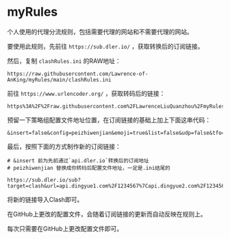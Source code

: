 # myRules

个人使用的代理分流规则，包括需要代理的网站和不需要代理的网站。

要使用此规则，先前往 `https://sub.dler.io/` ，获取转换后的订阅链接。

然后，复制 `clashRules.ini` 的RAW地址：

```Shell
https://raw.githubusercontent.com/Lawrence-of-AnKing/myRules/main/clashRules.ini
```

前往 `https://www.urlencoder.org/` ，获取转码后的链接：

```Shell
https%3A%2F%2Fraw.githubusercontent.com%2FLawrenceLiuQuanzhou%2FmyRules%2Fmain%2FclashRules.ini
```

预留一下策略组配置文件地址位置，在订阅链接的基础上加上下面这串代码：

```Shell
&insert=false&config=peizhiwenjian&emoji=true&list=false&udp=false&tfo=false&scv=false&fdn=false&sort=false
```

最后，按照下面的方式制作新的订阅链接：

```Shell
# &insert 前为先前通过`api.dler.io`转换后的订阅地址
# peizhiwenjian 替换成你转码后配置文件地址，一定是.ini结尾的

https://sub.dler.io/sub?target=clash&url=api.dingyue1.com%2F1234567%7Capi.dingyue2.com%2F1234567%7Capi.wangiyihun.com%2Fblabla&insert=false&config=peizhiwenjian&emoji=true&list=false&udp=false&tfo=false&scv=false&fdn=false&sort=false
```

将新的链接导入Clash即可。

在GitHub上更改的配置文件，会随着订阅链接的更新而自动反映在规则上。

每次只需要在GitHub上更改配置文件即可。
